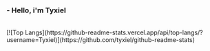 ### - Hello, i'm Tyxiel
<br>
[![Top Langs](https://github-readme-stats.vercel.app/api/top-langs/?username=Tyxiel)](https://github.com/tyxiel/github-readme-stats)
